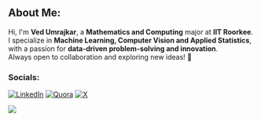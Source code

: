 ## About Me:
Hi, I'm **Ved Umrajkar**, a **Mathematics and Computing** major at **IIT Roorkee**.  
I specialize in **Machine Learning, Computer Vision and Applied Statistics**, with a passion for **data-driven problem-solving and innovation**.  
Always open to collaboration and exploring new ideas! 🚀  
### Socials:
[![LinkedIn](https://img.shields.io/badge/LinkedIn-%230077B5.svg?logo=linkedin&logoColor=white)](https://linkedin.com/in/ved-umrajkar-4530b6215) [![Quora](https://img.shields.io/badge/Quora-%23B92B27.svg?logo=Quora&logoColor=white)](https://quora.com/profile/Ved-Umrajkar) [![X](https://img.shields.io/badge/X-black.svg?logo=X&logoColor=white)](https://x.com/ved_umrajkar) 



[![](https://visitcount.itsvg.in/api?id=Enforcer03&icon=0&color=0)](https://visitcount.itsvg.in)

<!-- Proudly created with GPRM ( https://gprm.itsvg.in ) -->
